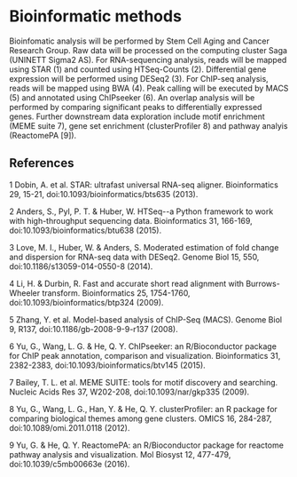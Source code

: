 # Bioinformatic methods

Bioinfomatic analysis will be performed by Stem Cell Aging and Cancer Research Group. Raw data will be processed on the computing cluster Saga (UNINETT Sigma2 AS). For RNA-sequencing analysis, reads will be mapped using STAR (1) and counted using HTSeq-Counts (2). Differential gene expression will be performed using DESeq2 (3). For ChIP-seq analysis, reads will be mapped using BWA (4). Peak calling will be executed by MACS (5) and annotated using ChIPseeker (6). An overlap analysis will be performed by comparing significant peaks to differentially expressed genes. Further downstream data exploration include motif enrichment (MEME suite 7), gene set enrichment (clusterProfiler 8) and pathway analyis (ReactomePA [9]). 


## References
1	Dobin, A. et al. STAR: ultrafast universal RNA-seq aligner. Bioinformatics 29, 15-21, doi:10.1093/bioinformatics/bts635 (2013).

2	Anders, S., Pyl, P. T. & Huber, W. HTSeq--a Python framework to work with high-throughput sequencing data. Bioinformatics 31, 166-169, doi:10.1093/bioinformatics/btu638 (2015).

3	Love, M. I., Huber, W. & Anders, S. Moderated estimation of fold change and dispersion for RNA-seq data with DESeq2. Genome Biol 15, 550, doi:10.1186/s13059-014-0550-8 (2014).

4	Li, H. & Durbin, R. Fast and accurate short read alignment with Burrows-Wheeler transform. Bioinformatics 25, 1754-1760, doi:10.1093/bioinformatics/btp324 (2009).

5	Zhang, Y. et al. Model-based analysis of ChIP-Seq (MACS). Genome Biol 9, R137, doi:10.1186/gb-2008-9-9-r137 (2008).

6	Yu, G., Wang, L. G. & He, Q. Y. ChIPseeker: an R/Bioconductor package for ChIP peak annotation, comparison and visualization. Bioinformatics 31, 2382-2383, doi:10.1093/bioinformatics/btv145 (2015).

7	Bailey, T. L. et al. MEME SUITE: tools for motif discovery and searching. Nucleic Acids Res 37, W202-208, doi:10.1093/nar/gkp335 (2009).

8	Yu, G., Wang, L. G., Han, Y. & He, Q. Y. clusterProfiler: an R package for comparing biological themes among gene clusters. OMICS 16, 284-287, doi:10.1089/omi.2011.0118 (2012).

9	Yu, G. & He, Q. Y. ReactomePA: an R/Bioconductor package for reactome pathway analysis and visualization. Mol Biosyst 12, 477-479, doi:10.1039/c5mb00663e (2016).


